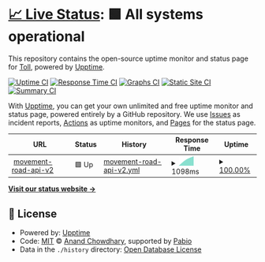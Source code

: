 # [📈 Live Status](https://demo.upptime.js.org): <!--live status--> **🟩 All systems operational**

This repository contains the open-source uptime monitor and status page for [Toll](https://www.toll.no), powered by [Upptime](https://github.com/upptime/upptime).

[![Uptime CI](https://github.com/toll/toll-api-status/workflows/Uptime%20CI/badge.svg)](https://github.com/toll/toll-api-status/actions?query=workflow%3A%22Uptime+CI%22)
[![Response Time CI](https://github.com/toll/toll-api-status/workflows/Response%20Time%20CI/badge.svg)](https://github.com/toll/toll-api-status/actions?query=workflow%3A%22Response+Time+CI%22)
[![Graphs CI](https://github.com/toll/toll-api-status/workflows/Graphs%20CI/badge.svg)](https://github.com/toll/toll-api-status/actions?query=workflow%3A%22Graphs+CI%22)
[![Static Site CI](https://github.com/toll/toll-api-status/workflows/Static%20Site%20CI/badge.svg)](https://github.com/toll/toll-api-status/actions?query=workflow%3A%22Static+Site+CI%22)
[![Summary CI](https://github.com/toll/toll-api-status/workflows/Summary%20CI/badge.svg)](https://github.com/toll/toll-api-status/actions?query=workflow%3A%22Summary+CI%22)

With [Upptime](https://upptime.js.org), you can get your own unlimited and free uptime monitor and status page, powered entirely by a GitHub repository. We use [Issues](https://github.com/toll/toll-api-status/issues) as incident reports, [Actions](https://github.com/toll/toll-api-status/actions) as uptime monitors, and [Pages](https://demo.upptime.js.org) for the status page.

<!--start: status pages-->
<!-- This summary is generated by Upptime (https://github.com/upptime/upptime) -->
<!-- Do not edit this manually, your changes will be overwritten -->
<!-- prettier-ignore -->
| URL | Status | History | Response Time | Uptime |
| --- | ------ | ------- | ------------- | ------ |
| <img alt="" src="https://icons.duckduckgo.com/ip3/api.toll.no.ico" height="13"> [movement-road-api-v2](https://api.toll.no/api/movement/road/v2/swagger-ui/index.html) | 🟩 Up | [movement-road-api-v2.yml](https://github.com/toll/toll-api-status/commits/HEAD/history/movement-road-api-v2.yml) | <details><summary><img alt="Response time graph" src="./graphs/movement-road-api-v2/response-time-week.png" height="20"> 1098ms</summary><br><a href="https://demo.upptime.js.org/history/movement-road-api-v2"><img alt="Response time 1098" src="https://img.shields.io/endpoint?url=https%3A%2F%2Fraw.githubusercontent.com%2Ftoll%2Ftoll-api-status%2FHEAD%2Fapi%2Fmovement-road-api-v2%2Fresponse-time.json"></a><br><a href="https://demo.upptime.js.org/history/movement-road-api-v2"><img alt="24-hour response time 1098" src="https://img.shields.io/endpoint?url=https%3A%2F%2Fraw.githubusercontent.com%2Ftoll%2Ftoll-api-status%2FHEAD%2Fapi%2Fmovement-road-api-v2%2Fresponse-time-day.json"></a><br><a href="https://demo.upptime.js.org/history/movement-road-api-v2"><img alt="7-day response time 1098" src="https://img.shields.io/endpoint?url=https%3A%2F%2Fraw.githubusercontent.com%2Ftoll%2Ftoll-api-status%2FHEAD%2Fapi%2Fmovement-road-api-v2%2Fresponse-time-week.json"></a><br><a href="https://demo.upptime.js.org/history/movement-road-api-v2"><img alt="30-day response time 1098" src="https://img.shields.io/endpoint?url=https%3A%2F%2Fraw.githubusercontent.com%2Ftoll%2Ftoll-api-status%2FHEAD%2Fapi%2Fmovement-road-api-v2%2Fresponse-time-month.json"></a><br><a href="https://demo.upptime.js.org/history/movement-road-api-v2"><img alt="1-year response time 1098" src="https://img.shields.io/endpoint?url=https%3A%2F%2Fraw.githubusercontent.com%2Ftoll%2Ftoll-api-status%2FHEAD%2Fapi%2Fmovement-road-api-v2%2Fresponse-time-year.json"></a></details> | <details><summary><a href="https://demo.upptime.js.org/history/movement-road-api-v2">100.00%</a></summary><a href="https://demo.upptime.js.org/history/movement-road-api-v2"><img alt="All-time uptime 100.00%" src="https://img.shields.io/endpoint?url=https%3A%2F%2Fraw.githubusercontent.com%2Ftoll%2Ftoll-api-status%2FHEAD%2Fapi%2Fmovement-road-api-v2%2Fuptime.json"></a><br><a href="https://demo.upptime.js.org/history/movement-road-api-v2"><img alt="24-hour uptime 100.00%" src="https://img.shields.io/endpoint?url=https%3A%2F%2Fraw.githubusercontent.com%2Ftoll%2Ftoll-api-status%2FHEAD%2Fapi%2Fmovement-road-api-v2%2Fuptime-day.json"></a><br><a href="https://demo.upptime.js.org/history/movement-road-api-v2"><img alt="7-day uptime 100.00%" src="https://img.shields.io/endpoint?url=https%3A%2F%2Fraw.githubusercontent.com%2Ftoll%2Ftoll-api-status%2FHEAD%2Fapi%2Fmovement-road-api-v2%2Fuptime-week.json"></a><br><a href="https://demo.upptime.js.org/history/movement-road-api-v2"><img alt="30-day uptime 100.00%" src="https://img.shields.io/endpoint?url=https%3A%2F%2Fraw.githubusercontent.com%2Ftoll%2Ftoll-api-status%2FHEAD%2Fapi%2Fmovement-road-api-v2%2Fuptime-month.json"></a><br><a href="https://demo.upptime.js.org/history/movement-road-api-v2"><img alt="1-year uptime 100.00%" src="https://img.shields.io/endpoint?url=https%3A%2F%2Fraw.githubusercontent.com%2Ftoll%2Ftoll-api-status%2FHEAD%2Fapi%2Fmovement-road-api-v2%2Fuptime-year.json"></a></details>

<!--end: status pages-->

[**Visit our status website →**](https://demo.upptime.js.org)

## 📄 License

- Powered by: [Upptime](https://github.com/upptime/upptime)
- Code: [MIT](./LICENSE) © [Anand Chowdhary](https://anandchowdhary.com), supported by [Pabio](https://pabio.com)
- Data in the `./history` directory: [Open Database License](https://opendatacommons.org/licenses/odbl/1-0/)

